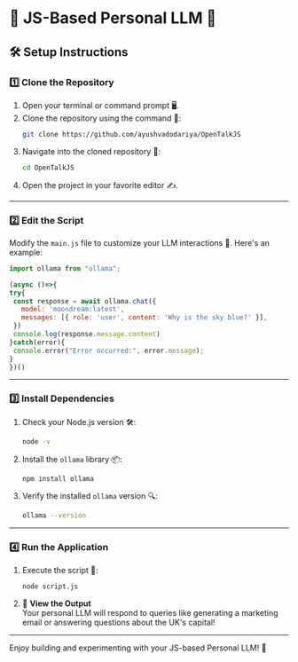 
# 🌟 JS-Based Personal LLM 🌟

## 🛠️ Setup Instructions

### 1️⃣ Clone the Repository
1. Open your terminal or command prompt 🖥️.
2. Clone the repository using the command 🔗:
   ```bash
   git clone https://github.com/ayushvadodariya/OpenTalkJS
   ```
3. Navigate into the cloned repository 📂:
   ```bash
   cd OpenTalkJS
   ```
4. Open the project in your favorite editor ✍️.

---

### 2️⃣ Edit the Script
Modify the `main.js` file to customize your LLM interactions 📝. Here's an example:
   ```javascript
import ollama from "ollama";

(async ()=>{
  try{
    const response = await ollama.chat({
      model: 'moondream:latest',
      messages: [{ role: 'user', content: 'Why is the sky blue?' }],
    })
    console.log(response.message.content)
  }catch(error){
    console.error("Error occurred:", error.message);
  }
})()

   ```

---

### 3️⃣ Install Dependencies
1. Check your Node.js version 🛠️:
   ```bash
   node -v
   ```
2. Install the `ollama` library 📦:
   ```bash
   npm install ollama
   ```
3. Verify the installed `ollama` version 🔍:
   ```bash
   ollama --version
   ```

---

### 4️⃣ Run the Application
1. Execute the script 🚦:
   ```bash
   node script.js
   ```
2. 🎉 **View the Output**  
   Your personal LLM will respond to queries like generating a marketing email or answering questions about the UK's capital!

---

Enjoy building and experimenting with your JS-based Personal LLM! 🌈